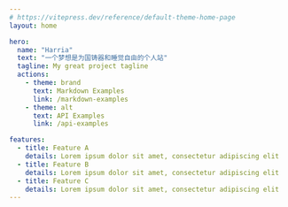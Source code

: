 ```yaml
---
# https://vitepress.dev/reference/default-theme-home-page
layout: home

hero:
  name: "Harria"
  text: "一个梦想是为国铸器和睡觉自由的个人站"
  tagline: My great project tagline
  actions:
    - theme: brand
      text: Markdown Examples
      link: /markdown-examples
    - theme: alt
      text: API Examples
      link: /api-examples

features:
  - title: Feature A
    details: Lorem ipsum dolor sit amet, consectetur adipiscing elit
  - title: Feature B
    details: Lorem ipsum dolor sit amet, consectetur adipiscing elit
  - title: Feature C
    details: Lorem ipsum dolor sit amet, consectetur adipiscing elit
---
```


